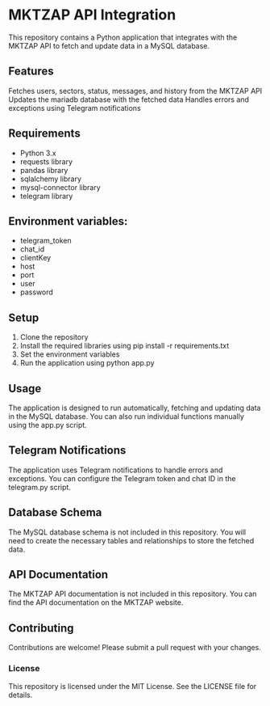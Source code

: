# MKTZAP API Integration

This repository contains a Python application that integrates with the MKTZAP API to fetch and update data in a MySQL database.

## Features
Fetches users, sectors, status, messages, and history from the MKTZAP API
Updates the mariadb database with the fetched data
Handles errors and exceptions using Telegram notifications

## Requirements
- Python 3.x
- requests library
- pandas library
- sqlalchemy library
- mysql-connector library
- telegram library

## Environment variables:
- telegram_token
- chat_id
- clientKey
- host
- port
- user
- password

## Setup
1. Clone the repository
2. Install the required libraries using pip install -r requirements.txt
3. Set the environment variables
4. Run the application using python app.py

## Usage
The application is designed to run automatically, fetching and updating data in the MySQL database. You can also run individual functions manually using the app.py script.

## Telegram Notifications
The application uses Telegram notifications to handle errors and exceptions. You can configure the Telegram token and chat ID in the telegram.py script.

## Database Schema
The MySQL database schema is not included in this repository. You will need to create the necessary tables and relationships to store the fetched data.

## API Documentation
The MKTZAP API documentation is not included in this repository. You can find the API documentation on the MKTZAP website.

## Contributing
Contributions are welcome! Please submit a pull request with your changes.

### License
This repository is licensed under the MIT License. See the LICENSE file for details.